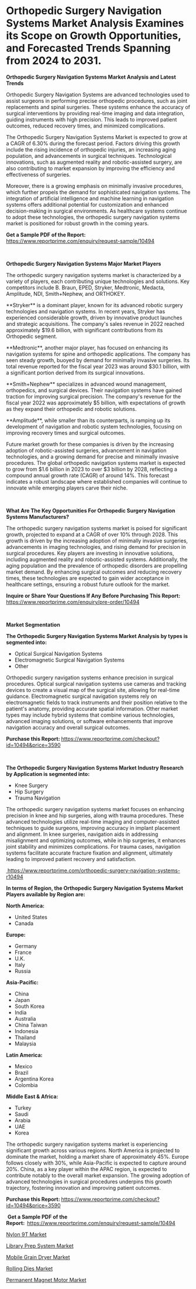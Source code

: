 <p><h1>Orthopedic Surgery Navigation Systems Market Analysis Examines its Scope on Growth Opportunities, and Forecasted Trends Spanning from 2024 to 2031.</h1></p><p><strong>Orthopedic Surgery Navigation Systems Market Analysis and Latest Trends</strong></p>
<p><p>Orthopedic Surgery Navigation Systems are advanced technologies used to assist surgeons in performing precise orthopedic procedures, such as joint replacements and spinal surgeries. These systems enhance the accuracy of surgical interventions by providing real-time imaging and data integration, guiding instruments with high precision. This leads to improved patient outcomes, reduced recovery times, and minimized complications.</p><p>The Orthopedic Surgery Navigation Systems Market is expected to grow at a CAGR of 6.30% during the forecast period. Factors driving this growth include the rising incidence of orthopedic injuries, an increasing aging population, and advancements in surgical techniques. Technological innovations, such as augmented reality and robotic-assisted surgery, are also contributing to market expansion by improving the efficiency and effectiveness of surgeries.</p><p>Moreover, there is a growing emphasis on minimally invasive procedures, which further propels the demand for sophisticated navigation systems. The integration of artificial intelligence and machine learning in navigation systems offers additional potential for customization and enhanced decision-making in surgical environments. As healthcare systems continue to adopt these technologies, the orthopedic surgery navigation systems market is positioned for robust growth in the coming years.</p></p>
<p><strong>Get a Sample PDF of the Report:&nbsp;</strong> <a href="https://www.reportprime.com/enquiry/request-sample/10494?utm_campaign=1117&utm_medium=2&utm_source=Github&utm_content=ia&utm_term=25122024&utm_id=orthopedic-surgery-navigation-systems">https://www.reportprime.com/enquiry/request-sample/10494</a></p>
<p>&nbsp;</p>
<p><strong>Orthopedic Surgery Navigation Systems Major Market Players</strong></p>
<p><p>The orthopedic surgery navigation systems market is characterized by a variety of players, each contributing unique technologies and solutions. Key competitors include B. Braun, EPED, Stryker, Medtronic, Medacta, Amplitude, NDI, Smith+Nephew, and ORTHOKEY.</p><p>**Stryker** is a dominant player, known for its advanced robotic surgery technologies and navigation systems. In recent years, Stryker has experienced considerable growth, driven by innovative product launches and strategic acquisitions. The company's sales revenue in 2022 reached approximately $19.6 billion, with significant contributions from its Orthopedic segment.</p><p>**Medtronic**, another major player, has focused on enhancing its navigation systems for spine and orthopedic applications. The company has seen steady growth, buoyed by demand for minimally invasive surgeries. Its total revenue reported for the fiscal year 2023 was around $30.1 billion, with a significant portion derived from its surgical innovations.</p><p>**Smith+Nephew** specializes in advanced wound management, orthopedics, and surgical devices. Their navigation systems have gained traction for improving surgical precision. The company's revenue for the fiscal year 2022 was approximately $5 billion, with expectations of growth as they expand their orthopedic and robotic solutions.</p><p>**Amplitude**, while smaller than its counterparts, is ramping up its development of navigation and robotic system technologies, focusing on improving recovery times and surgical outcomes. </p><p>Future market growth for these companies is driven by the increasing adoption of robotic-assisted surgeries, advancement in navigation technologies, and a growing demand for precise and minimally invasive procedures. The global orthopedic navigation systems market is expected to grow from $1.6 billion in 2023 to over $3 billion by 2028, reflecting a compound annual growth rate (CAGR) of around 14%. This forecast indicates a robust landscape where established companies will continue to innovate while emerging players carve their niche.</p></p>
<p>&nbsp;</p>
<p><strong>What Are The Key Opportunities For Orthopedic Surgery Navigation Systems Manufacturers?</strong></p>
<p><p>The orthopedic surgery navigation systems market is poised for significant growth, projected to expand at a CAGR of over 10% through 2028. This growth is driven by the increasing adoption of minimally invasive surgeries, advancements in imaging technologies, and rising demand for precision in surgical procedures. Key players are investing in innovative solutions, including augmented reality and robotic-assisted systems. Additionally, the aging population and the prevalence of orthopedic disorders are propelling market demand. By enhancing surgical outcomes and reducing recovery times, these technologies are expected to gain wider acceptance in healthcare settings, ensuring a robust future outlook for the market.</p></p>
<p><strong>Inquire or Share Your Questions If Any Before Purchasing This Report:</strong> <a href="https://www.reportprime.com/enquiry/pre-order/10494?utm_campaign=1117&utm_medium=2&utm_source=Github&utm_content=ia&utm_term=25122024&utm_id=orthopedic-surgery-navigation-systems">https://www.reportprime.com/enquiry/pre-order/10494</a></p>
<p>&nbsp;</p>
<p><strong>Market Segmentation</strong></p>
<p><strong>The Orthopedic Surgery Navigation Systems Market Analysis by types is segmented into:</strong></p>
<p><ul><li>Optical Surgical Navigation Systems</li><li>Electromagnetic Surgical Navigation Systems</li><li>Other</li></ul></p>
<p><p>Orthopedic surgery navigation systems enhance precision in surgical procedures. Optical surgical navigation systems use cameras and tracking devices to create a visual map of the surgical site, allowing for real-time guidance. Electromagnetic surgical navigation systems rely on electromagnetic fields to track instruments and their position relative to the patient's anatomy, providing accurate spatial information. Other market types may include hybrid systems that combine various technologies, advanced imaging solutions, or software enhancements that improve navigation accuracy and overall surgical outcomes.</p></p>
<p><strong>Purchase this Report:&nbsp;</strong><a href="https://www.reportprime.com/checkout?id=10494&price=3590&utm_campaign=1117&utm_medium=2&utm_source=Github&utm_content=ia&utm_term=25122024&utm_id=orthopedic-surgery-navigation-systems">https://www.reportprime.com/checkout?id=10494&price=3590</a></p>
<p>&nbsp;</p>
<p><strong>The Orthopedic Surgery Navigation Systems Market Industry Research by Application is segmented into:</strong></p>
<p><ul><li>Knee Surgery</li><li>Hip Surgery</li><li>Trauma Navigation</li></ul></p>
<p><p>The orthopedic surgery navigation systems market focuses on enhancing precision in knee and hip surgeries, along with trauma procedures. These advanced technologies utilize real-time imaging and computer-assisted techniques to guide surgeons, improving accuracy in implant placement and alignment. In knee surgeries, navigation aids in addressing misalignment and optimizing outcomes, while in hip surgeries, it enhances joint stability and minimizes complications. For trauma cases, navigation systems facilitate accurate fracture fixation and alignment, ultimately leading to improved patient recovery and satisfaction.</p></p>
<p><a href="https://www.reportprime.com/orthopedic-surgery-navigation-systems-r10494?utm_campaign=1117&utm_medium=2&utm_source=Github&utm_content=ia&utm_term=25122024&utm_id=orthopedic-surgery-navigation-systems">&nbsp;https://www.reportprime.com/orthopedic-surgery-navigation-systems-r10494</a></p>
<p><strong>In terms of Region, the Orthopedic Surgery Navigation Systems Market Players available by Region are:</strong></p>
<p>
    <p> <strong> North America: </strong>
        <ul>
            <li>United States</li>
            <li>Canada</li>
        </ul>
        </p> 
    <p> <strong> Europe: </strong>
        <ul>
            <li>Germany</li>
            <li>France</li>
            <li>U.K.</li>
            <li>Italy</li>
            <li>Russia</li>
        </ul>
        </p> 
    <p> <strong> Asia-Pacific: </strong>
        <ul>
            <li>China</li>
            <li>Japan</li>
            <li>South Korea</li>
            <li>India</li>
            <li>Australia</li>
            <li>China Taiwan</li>
            <li>Indonesia</li>
            <li>Thailand</li>
            <li>Malaysia</li>
        </ul>
        </p> 
    <p> <strong> Latin America: </strong>
        <ul>
            <li>Mexico</li>
            <li>Brazil</li>
            <li>Argentina Korea</li>
            <li>Colombia</li>
        </ul>
        </p> 
    <p> <strong> Middle East & Africa: </strong>
        <ul>
            <li>Turkey</li>
            <li>Saudi</li>
            <li>Arabia</li>
            <li>UAE</li>
            <li>Korea</li>
        </ul>
    </p>
    </p>
<p><p>The orthopedic surgery navigation systems market is experiencing significant growth across various regions. North America is projected to dominate the market, holding a market share of approximately 45%. Europe follows closely with 30%, while Asia-Pacific is expected to capture around 20%. China, as a key player within the APAC region, is expected to contribute notably to the overall market expansion. The growing adoption of advanced technologies in surgical procedures underpins this growth trajectory, fostering innovation and improving patient outcomes.</p></p>
<p><strong>Purchase this Report: </strong><a href="https://www.reportprime.com/checkout?id=10494&price=3590&utm_campaign=1117&utm_medium=2&utm_source=Github&utm_content=ia&utm_term=25122024&utm_id=orthopedic-surgery-navigation-systems">https://www.reportprime.com/checkout?id=10494&price=3590</a></p>
<p>&nbsp;<strong>Get a Sample PDF of the Report:&nbsp;&nbsp;</strong><a href="https://www.reportprime.com/enquiry/request-sample/10494?utm_campaign=1117&utm_medium=2&utm_source=Github&utm_content=ia&utm_term=25122024&utm_id=orthopedic-surgery-navigation-systems">https://www.reportprime.com/enquiry/request-sample/10494</a></p>
<p><strong></strong></p>
<p><p><a href="https://www.linkedin.com/pulse/nylon-9t-market-report-historical-trends-future-projections-118-exode?utm_campaign=1117&utm_medium=2&utm_source=Github&utm_content=ia&utm_term=25122024&utm_id=orthopedic-surgery-navigation-systems">Nylon 9T Market</a></p><p><a href="https://github.com/indrystar/Market-Research-Report-List-5/blob/main/library-prep-system-market.md?utm_campaign=1117&utm_medium=2&utm_source=Github&utm_content=ia&utm_term=25122024&utm_id=orthopedic-surgery-navigation-systems">Library Prep System Market</a></p><p><a href="https://www.linkedin.com/pulse/key-trends-growth-drivers-mobile-grain-dryer-market-striking-zvv1e?utm_campaign=1117&utm_medium=2&utm_source=Github&utm_content=ia&utm_term=25122024&utm_id=orthopedic-surgery-navigation-systems">Mobile Grain Dryer Market</a></p><p><a href="https://www.linkedin.com/pulse/detailed-market-size-growth-rolling-dies-sector-2024-2031-49-ae8ze?utm_campaign=1117&utm_medium=2&utm_source=Github&utm_content=ia&utm_term=25122024&utm_id=orthopedic-surgery-navigation-systems">Rolling Dies Market</a></p><p><a href="https://www.linkedin.com/pulse/permanent-magnet-motor-market-outlook-from-2024-2031-trends-kebke?utm_campaign=1117&utm_medium=2&utm_source=Github&utm_content=ia&utm_term=25122024&utm_id=orthopedic-surgery-navigation-systems">Permanent Magnet Motor Market</a></p></p>